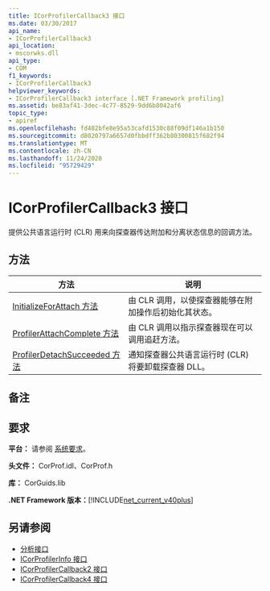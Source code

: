 ```yaml
---
title: ICorProfilerCallback3 接口
ms.date: 03/30/2017
api_name:
- ICorProfilerCallback3
api_location:
- mscorwks.dll
api_type:
- COM
f1_keywords:
- ICorProfilerCallback3
helpviewer_keywords:
- ICorProfilerCallback3 interface [.NET Framework profiling]
ms.assetid: be83af41-3dec-4c77-8529-9dd6b8042af6
topic_type:
- apiref
ms.openlocfilehash: fd482bfe8e95a53cafd1530c88f09df146a1b150
ms.sourcegitcommit: d8020797a6657d0fbbdff362b80300815f682f94
ms.translationtype: MT
ms.contentlocale: zh-CN
ms.lasthandoff: 11/24/2020
ms.locfileid: "95729429"
---
```

# <a name="icorprofilercallback3-interface"></a>ICorProfilerCallback3 接口

提供公共语言运行时 (CLR) 用来向探查器传达附加和分离状态信息的回调方法。  
  
## <a name="methods"></a>方法  
  
|方法|说明|  
|------------|-----------------|  
|[InitializeForAttach 方法](icorprofilercallback3-initializeforattach-method.md)|由 CLR 调用，以使探查器能够在附加操作后初始化其状态。|  
|[ProfilerAttachComplete 方法](icorprofilercallback3-profilerattachcomplete-method.md)|由 CLR 调用以指示探查器现在可以调用追赶方法。|  
|[ProfilerDetachSucceeded 方法](icorprofilercallback3-profilerdetachsucceeded-method.md)|通知探查器公共语言运行时 (CLR) 将要卸载探查器 DLL。|  
  
## <a name="remarks"></a>备注  
  
## <a name="requirements"></a>要求  

 **平台：** 请参阅 [系统要求](../../get-started/system-requirements.md)。  
  
 **头文件：** CorProf.idl、CorProf.h  
  
 **库：** CorGuids.lib  
  
 **.NET Framework 版本：**[!INCLUDE[net_current_v40plus](../../../../includes/net-current-v40plus-md.md)]  
  
## <a name="see-also"></a>另请参阅

- [分析接口](profiling-interfaces.md)
- [ICorProfilerInfo 接口](icorprofilerinfo-interface.md)
- [ICorProfilerCallback2 接口](icorprofilercallback2-interface.md)
- [ICorProfilerCallback4 接口](icorprofilercallback4-interface.md)
